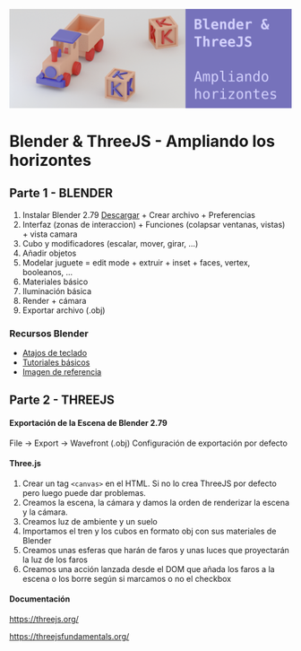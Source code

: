 ![Blender & ThreeJS - Ampliando los horizontes](/toys-readme.png)


# Blender & ThreeJS - Ampliando los horizontes

## Parte 1 - BLENDER

1. Instalar Blender 2.79 [Descargar](https://www.blender.org/download/) + Crear archivo + Preferencias
2. Interfaz (zonas de interaccion) + Funciones (colapsar ventanas, vistas) + vista camara
3. Cubo y modificadores (escalar, mover, girar, ...)
4. Añadir objetos
5. Modelar juguete = edit mode + extruir + inset + faces, vertex, booleanos, ...
6. Materiales básico
7. Iluminación básica
8. Render + cámara
9. Exportar archivo (.obj)

### Recursos Blender
- [Atajos de teclado](https://www.giudansky.com/downloads/learnwithaposter/blender-poster-infographic/blender-infographic-SM-1280.png)
- [Tutoriales básicos](https://www.youtube.com/channel/UCOKHwx1VCdgnxwbjyb9Iu1g)
- [Imagen de referencia](https://github.com/marpesia/three.js/raw/master/toys-readme.png)

## Parte 2 - THREEJS

#### Exportación de la Escena de Blender 2.79
File -> Export -> Wavefront (.obj)
Configuración de exportación por defecto

#### Three.js
1. Crear un tag `<canvas>` en el HTML. Si no lo crea ThreeJS por defecto pero luego puede dar problemas.
2. Creamos la escena, la cámara y damos la orden de renderizar la escena y la cámara.
3. Creamos luz de ambiente y un suelo
4. Importamos el tren y los cubos en formato obj con sus materiales de Blender
5. Creamos unas esferas que harán de faros y unas luces que proyectarán la luz de los faros
6. Creamos una acción lanzada desde el DOM que añada los faros a la escena o los borre según si marcamos o no el checkbox

#### Documentación
https://threejs.org/

https://threejsfundamentals.org/
